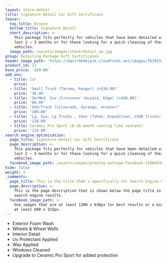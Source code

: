 ```yaml
---
layout: store-detail
title: Signature Detail Car Gift Certificate
teaser:
  top_title: Bronze
  bottom_title: Signature Detail
  short_description: >-
    This package fits perfectly for vehicles that have been detailed within the
    last 2 – 3 months or for those looking for a quick cleaning of their
    vehicles.
  image_path: /assets/images/store/detail_sm.jpg
group: Detailing Package Gift Certificates
header_image_path: 'https://dqzrr9k4bjpzk.cloudfront.net/images/7639233/342225154.jpg'
product_id: 13
base_price: '169.00'
add_ons:
  - title: Car
    price:
  - title: 'Small Truck (Tacoma, Ranger) (+$30.00)'
    price: '30.00'
  - title: 'Sm/Med. Suv /Crossover (Acadia, Edge) (+$60.00)'
    price: '60.00'
  - title: 'SUV/Truck (silverado, durango, 4runner)'
    price: '100.00'
  - title: 'Lg. Suv, Lg Trucks , Vans (Tahoe, Expedition​, 2500 Trucks)'
    price: '120.00'
  - title: Ceramic Pro Sport (8-10 month coating like sealant)
    price: '129.00'
search_engine_optimization:
  page_title: Signature Detail Car Gift Certificate
  page_description: >-
    This package fits perfectly for vehicles that have been detailed within the
    last 2 – 3 months or for those looking for a quick cleaning of their
    vehicles.
  facebook_image_path: /assets/images/greeley-autospa-facebook-1200x630.png
hide: false
weight: 3
_comments:
  page_title: This is the title that's specifically for Search Engine Optimization.
  page_description: >-
    This is the page description that is shown below the page title in the
    search engine results.
  facebook_image_path: >-
    Use images that are at least 1200 x 630px for best results or a minimum of
    at least 600 x 315px.
---
```


* Exterior Foam Wash
* Wheels & Wheel Wells
* Interior Detail
* Uv Protectant Applied
* Wax Applied
* Windows Cleaned
* Upgrade to Ceramic Pro Sport for added protection